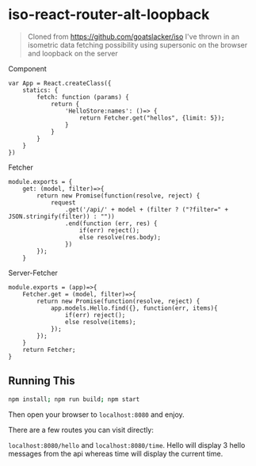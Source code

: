 # iso-react-router-alt-loopback

> Cloned from https://github.com/goatslacker/iso
> I've thrown in an isometric data fetching possibility using supersonic on the browser and loopback on the server

Component
```
var App = React.createClass({
    statics: {
        fetch: function (params) {
            return {
                'HelloStore:names': ()=> {
                    return Fetcher.get("hellos", {limit: 5});
                }
            }
        }
    }
})
```

Fetcher
```
module.exports = {
    get: (model, filter)=>{
        return new Promise(function(resolve, reject) {
            request
                .get('/api/' + model + (filter ? ("?filter=" + JSON.stringify(filter)) : ""))
                .end(function (err, res) {
                    if(err) reject();
                    else resolve(res.body);
                })
        });
    }
```

Server-Fetcher
```
module.exports = (app)=>{
    Fetcher.get = (model, filter)=>{
        return new Promise(function(resolve, reject) {
            app.models.Hello.find({}, function(err, items){
                if(err) reject();
                else resolve(items);
            });
        });
    }
    return Fetcher;
}
```

## Running This

```sh
npm install; npm run build; npm start
```

Then open your browser to `localhost:8080` and enjoy.

There are a few routes you can visit directly:

`localhost:8080/hello` and `localhost:8080/time`. Hello will display 3 hello messages from the api whereas time will display the current time.
